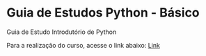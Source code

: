# Guia de Estudos Python - Básico

Guia de Estudo Introdutório de Python

Para a realização do curso, acesse o link abaixo:
[Link](https://lab.github.com/Eletronica-AVANT-UFMG/guia-intro-python)

